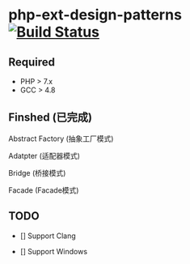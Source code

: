 # php-ext-design-patterns [![Build Status](https://travis-ci.org/motecshine/php-ext-design-patterns.svg?branch=master)](https://travis-ci.org/motecshine/php-ext-design-patterns)

## Required
* PHP > 7.x
* GCC > 4.8

## Finshed (已完成)
Abstract Factory (抽象工厂模式)

Adatpter (适配器模式)

Bridge (桥接模式)

Facade (Facade模式)


## TODO 

* [] Support Clang 

* [] Support Windows

